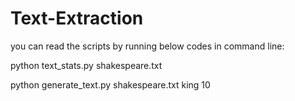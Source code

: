 # Text-Extraction
you can read the scripts by running below codes in command line:

python text_stats.py shakespeare.txt

python generate_text.py shakespeare.txt king 10
